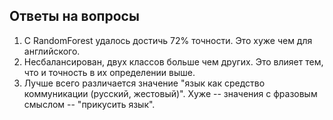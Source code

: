 ## Ответы на вопросы

1. С RandomForest удалось достичь 72% точности. Это хуже чем для английского.
2. Несбалансирован, двух классов больше чем других. Это влияет тем, что и точность в их определении выше.
3. Лучше всего различается значение "язык как средство коммуникации (русский, жестовый)". Хуже -- значения с фразовым смыслом -- "прикусить язык".